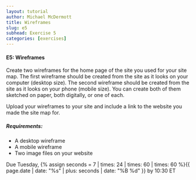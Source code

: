 ```yaml
---
layout: tutorial
author: Michael McDermott
title: Wireframes
slug: e5
subhead: Exercise 5
categories: [exercises]
---
```

#### E5: Wireframes

Create two wireframes for the home page of the site you used for your site map. The first wireframe should be created from the site as it looks on your computer (desktop size). The second wireframe should be created from the site as it looks on your phone (mobile size). You can create both of them sketched on paper, both digitally, or one of each.

Upload your wireframes to your site and include a link to the website you made the site map for.

##### Requirements:

* A desktop wireframe
* A mobile wireframe
* Two image files on your website

<span class="due">Due Tuesday, {% assign seconds = 7 | times: 24 | times: 60 | times: 60 %}{{ page.date | date: "%s" | plus: seconds | date: "%B %d" }} by 10:30 ET</span>
